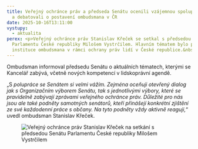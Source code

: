 ```yaml
---
title: Veřejný ochránce práv a předseda Senátu ocenili vzájemnou spolupráci
  a debatovali o postavení ombudsmana v ČR
date: 2025-10-16T13:11:00
vystupy:
  - aktualita
perex: <p>Veřejný ochránce práv Stanislav Křeček se setkal s předsedou Senátu
  Parlamentu České republiky Milošem Vystrčilem. Hlavním tématem bylo postavení
  instituce ombudsmana v rámci ochrany práv lidí v České republice.&nbsp;</p>
---
```

<p>Ombudsman informoval předsedu Senátu o aktuálních tématech, kterými se Kancelář zabývá, včetně nových kompetencí v&nbsp;lidskoprávní agendě.</p>
<p>„S
<i>polupráce se Senátem si velmi vážím. Zejména oceňuji otevřený dialog jak s Organizačním výborem Senátu, tak s jednotlivými výbory, které se pravidelně zabývají zprávami veřejného ochránce práv. Důležité pro nás jsou ale také podněty samotných senátorů, kteří přinášejí konkrétní zjištění ze své každodenní práce s občany. Na tyto podněty vždy aktivně reaguji,</i>“ uvedl ombudsman Stanislav Křeček.</p>
<figure class="image">
<img src="https://www.ochrance.cz/aktualne/verejny_ochrance_prav_a_predseda_senatu_ocenili_vzajemnou_spolupraci_a_debatovali_o_postaveni_ombudsmana_v_cr/foto.jpg" alt="Veřejný ochránce práv Stanislav Křeček na setkání s předsedou Senátu Parlamentu České republiky Milošem Vystrčilem"></figure>
